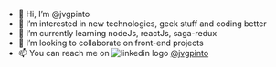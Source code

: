 - 👋 Hi, I’m @jvgpinto
- 👀 I’m interested in new technologies, geek stuff and coding better
- 🌱 I’m currently learning nodeJs, reactJs, saga-redux 
- 💞️ I’m looking to collaborate on front-end projects 
- 📫 You can reach me on  ![linkedin logo](https://img.shields.io/badge/LinkedIn-0077B5?style=for-the-badge&logo=linkedin&logoColor=white) [@jvgpinto](https://www.linkedin.com/in/jvgpinto/)

<!---
jvgpinto/jvgpinto is a ✨ special ✨ repository because its `README.md` (this file) appears on your GitHub profile.
You can click the Preview link to take a look at your changes.
--->
